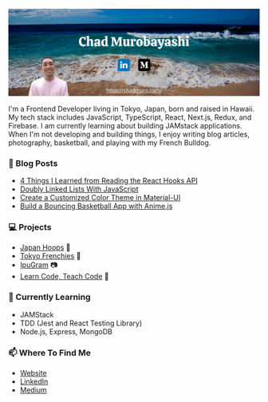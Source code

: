 [![Header](./header.png)](https://chadmuro.com/)

I'm a Frontend Developer living in Tokyo, Japan, born and raised in Hawaii. My tech stack includes JavaScript, TypeScript, React, Next.js, Redux, and Firebase. I am currently learning about building JAMstack applications. When I'm not developing and building things, I enjoy writing blog articles, photography, basketball, and playing with my French Bulldog.

### :pencil: Blog Posts
- [4 Things I Learned from Reading the React Hooks API](https://medium.com/javascript-in-plain-english/4-things-i-learned-from-reading-the-react-hooks-api-ad0d48374901)
- [Doubly Linked Lists With JavaScript](https://medium.com/javascript-in-plain-english/doubly-linked-lists-with-javascript-9c20a9dc4fb3)
- [Create a Customized Color Theme in Material-UI](https://medium.com/swlh/create-a-customized-color-theme-in-material-ui-7205163e541f)
- [Build a Bouncing Basketball App with Anime.js](https://medium.com/javascript-in-plain-english/build-a-bouncing-basketball-app-with-anime-js-90eb5b4630d1)

### :computer: Projects
- [Japan Hoops](https://japan-hoops.web.app/) :basketball:
- [Tokyo Frenchies](https://tokyo-frenchies.web.app/) :dog:
- [IpuGram](https://ipugram.web.app/) :camera:
- [Learn Code, Teach Code](https://learn-code-teach-code.vercel.app/) :school:

### :seedling: Currently Learning
- JAMStack
- TDD (Jest and React Testing Library)
- Node.js, Express, MongoDB

### :mailbox: Where To Find Me
- [Website](https://chadmuro.com/)
- [LinkedIn](https://www.linkedin.com/in/chadmuro/)
- [Medium](https://chadmuro.medium.com/)
